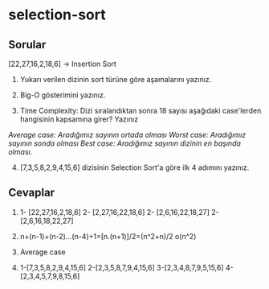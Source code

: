 # selection-sort
## Sorular

[22,27,16,2,18,6] -> Insertion Sort

1. Yukarı verilen dizinin sort türüne göre aşamalarını yazınız.

2. Big-O gösterimini yazınız.

3. Time Complexity: Dizi sıralandıktan sonra 18 sayısı aşağıdaki case'lerden hangisinin kapsamına girer? Yazınız

*Average case: Aradığımız sayının ortada olması
Worst case: Aradığımız sayının sonda olması
Best case: Aradığımız sayının dizinin en başında olması.*

4. [7,3,5,8,2,9,4,15,6] dizisinin Selection Sort'a göre ilk 4 adımını yazınız.

## Cevaplar

1. 1- [22,27,16,2,18,6]
2- [2,27,16,22,18,6]
2- [2,6,16,22,18,27]
2- [2,6,16,18,22,27]

2. n+(n-1)+(n-2)...(n-4)+1=[n.(n+1)]/2=(n^2+n)/2
o(n^2)

3. Average case

4. 1-[7,3,5,8,2,9,4,15,6]
2-[2,3,5,8,7,9,4,15,6]
3-[2,3,4,8,7,9,5,15,6]
4-[2,3,4,5,7,9,8,15,6]
